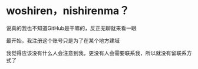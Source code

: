 # woshiren，nishirenma？

说真的我也不知道GitHub是干嘛的，反正无聊就来看一眼

最开始，我注册这个账号只是为了在某个地方建域

我觉得应该没有什么人会注意到我，更没有人会需要联系我，所以就没有留联系方式了

<!---
friend-me/friend-me is a ✨ special ✨ repository because its `README.md` (this file) appears on your GitHub profile.
You can click the Preview link to take a look at your changes.
--->
